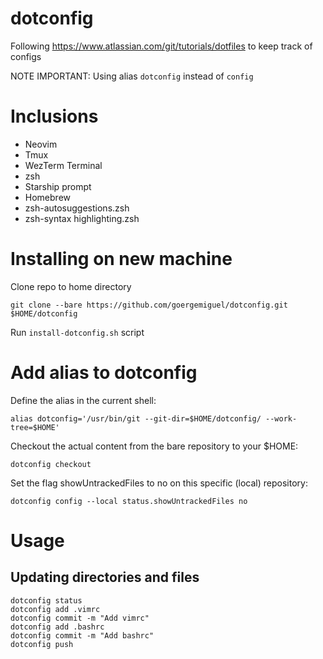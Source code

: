 # dotconfig

Following https://www.atlassian.com/git/tutorials/dotfiles to keep track of configs

NOTE IMPORTANT: Using alias `dotconfig` instead of `config`

# Inclusions
- Neovim
- Tmux
- WezTerm Terminal
- zsh
- Starship prompt
- Homebrew
- zsh-autosuggestions.zsh
- zsh-syntax highlighting.zsh


# Installing on new machine

Clone repo to home directory
```
git clone --bare https://github.com/goergemiguel/dotconfig.git $HOME/dotconfig
```

Run `install-dotconfig.sh` script


# Add alias to dotconfig

Define the alias in the current shell:
```
alias dotconfig='/usr/bin/git --git-dir=$HOME/dotconfig/ --work-tree=$HOME'
```

Checkout the actual content from the bare repository to your $HOME:
```
dotconfig checkout
```

Set the flag showUntrackedFiles to no on this specific (local) repository:
```
dotconfig config --local status.showUntrackedFiles no
```


# Usage

 ## Updating directories and files

```
dotconfig status
dotconfig add .vimrc
dotconfig commit -m "Add vimrc"
dotconfig add .bashrc
dotconfig commit -m "Add bashrc"
dotconfig push
```



